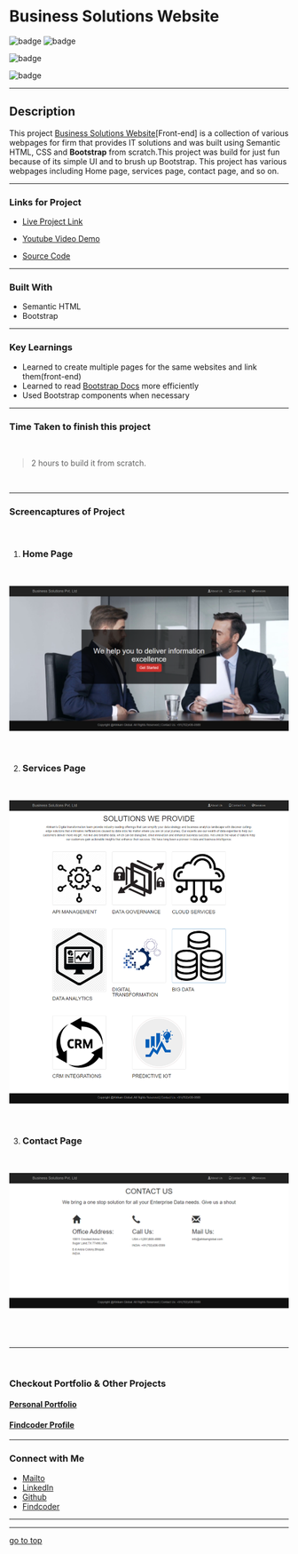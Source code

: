 # Business Solutions Website


![badge](https://img.shields.io/badge/HTML%20-Bootstrap-green)
![badge](https://img.shields.io/badge/Business%20-Solutions%20Website-orange)


![badge](https://img.shields.io/badge/multiple--page--website-%20Bootstrap-lightblue)

![badge](https://img.shields.io/badge/Shubham%20Singh%20-grey)

***
## Description

This project [Business Solutions Website](https://business-bootstrap.netlify.app)[Front-end] is a collection of various webpages for firm that provides IT solutions and was built using Semantic HTML, CSS and **Bootstrap** from scratch.This project was build for just fun because of its simple UI and to brush up Bootstrap. This project has various webpages including Home page, services page, contact page, and so on.

***

### Links for Project

* <a href="https://business-bootstrap.netlify.app" target="_blank">Live Project Link</a>

* [Youtube Video Demo](https://youtu.be/7IDhXqJjExA)

* [Source Code](https://github.com/ShubhamSingh03/Business-Solutions-Website)

***
### Built With 

* Semantic HTML
* Bootstrap

***

### Key Learnings

* Learned to create multiple pages for the same websites and link them(front-end)
* Learned to read [Bootstrap Docs](https://getbootstrap.com/docs/4.1/getting-started/introduction/) more efficiently
* Used Bootstrap components when necessary

***

### Time Taken to finish this project
<br>

>2 hours to build it from scratch.

<br>

***

### Screencaptures of Project

<br>

  1. ### Home Page

  <br>

  ![screenshots](./captures/home.png)

  <br>

  2. ### Services Page

<br>

![screenshot](./captures/services.png)

<br>

  3. ### Contact Page 

  <br>

  ![screenshot](./captures/contact.png)

  <br>

   <br>

***
<br>

### Checkout Portfolio & Other Projects

#### [Personal Portfolio](https://shubhambhoj.in/)

#### [Findcoder Profile](https://www.findcoder.io/u/shubham_singh)
***

### Connect with Me
* [Mailto](mailto:shubhambhoj3@gmail.com)
* [LinkedIn](https://www.linkedin.com/in/shubham-singh-b122b7171/)
* [Github](https://github.com/ShubhamSingh03)
* [Findcoder](https://www.findcoder.io/u/shubham_singh)
***
***
[go to top](#business-solutions-website)